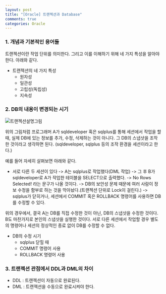 ```yaml
---
layout: post
title: "[Oracle] 트랜젝션과 Database"
comments: true
categories: Oracle
---
```


### 1. 개념과 기본적인 용어들
트랜젝션이란 작업 단위를 의미한다. 그리고 이를 이해하기 위해 네 가지 특성을 알아야한다. 아래와 같다.

- 트랜젝션의 네 가지 특성
	- 원자성
	- 일관성
	- 고립성(독립성)
	- 지속성

### 2. DB의 내용이 변경되는 시기

![트랜젝션설명그림](https://nokbeondev.github.io/img/Oracle_transaction.JPG)

위의 그림처럼 프로그래머 A가 sqldeveloper 혹은 sqlplus를 통해 세션에서 작업을 할 때, 실제 DB에 있는 정보를 추가, 수정, 삭제하는 것이 아니다. 그 DB의 스냅샷을 조작한 것이라고 생각하면 된다. (sqldeveloper, sqlplus 등의 조작 환경을 세션이라고 한다.)

예를 들어 자세히 살펴보면 아래와 같다.
- 서로 다른 두 세션이 있다
-> A는 sqlplus로 작업했다(DML 작업)
-> 그 후 B가 sqldeveloper로 A가 작업한 테이블을 SELECT으로 출력했다.
-> No Rows Selected! 라는 문구가 나올 것이다.
-> DB의 보안성 문제 때문에 여러 사람이 정보 수정을 함부로 하는 것을 막아놨다.(트랜젝션 단위로 Lock이 걸린다.)
-> sqlplus가 닫히거나, 세션에서 COMMIT 혹은 ROLLBACK 명령어를 사용하면 DB를 수정할 수 있다.

위의 경우에서, 결국 A는 DB를 직접 수정한 것이 아닌, DB의 스냅샷을 수정한 것이다. B도 마찬가지로 본인의 스냅샷을 실행한 것이다. 서로 다른 세션에서 작업할 경우 별도의 명령어나 세션의 정상적인 종료 없이 DB를 수정할 수 없다.

- DB의 수정 시기
	- sqlplus 닫힐 때
	- COMMIT 명령어 사용
	- ROLLBACK 명령어 사용


### 3. 트랜젝션 관점에서 DDL과 DML의 차이
- DDL : 트랜젝션이 자동으로 완료된다.
- DML : 트랜젝션을 수동으로 완료시켜야 한다.